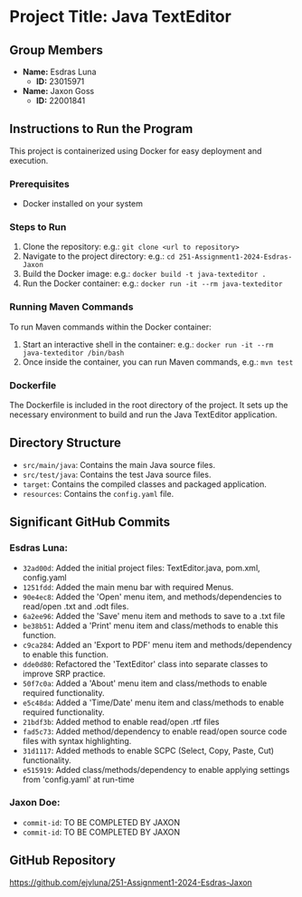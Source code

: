 # Project Title: Java TextEditor

## Group Members
- **Name:** Esdras Luna
  - **ID:** 23015971
- **Name:** Jaxon Goss
  - **ID:** 22001841

## Instructions to Run the Program
This project is containerized using Docker for easy deployment and execution.

### Prerequisites
- Docker installed on your system

### Steps to Run
1. Clone the repository: e.g.: `git clone <url to repository>`
2. Navigate to the project directory: e.g.: `cd 251-Assignment1-2024-Esdras-Jaxon`
3. Build the Docker image: e.g.: `docker build -t java-texteditor .`
4. Run the Docker container: e.g.: `docker run -it --rm java-texteditor`

### Running Maven Commands
To run Maven commands within the Docker container:

1. Start an interactive shell in the container: e.g.: `docker run -it --rm java-texteditor /bin/bash`
2. Once inside the container, you can run Maven commands, e.g.: `mvn test`

### Dockerfile
The Dockerfile is included in the root directory of the project. It sets up the necessary environment to build and run the Java TextEditor application.

## Directory Structure
- `src/main/java`: Contains the main Java source files.
- `src/test/java`: Contains the test Java source files.
- `target`: Contains the compiled classes and packaged application.
- `resources`: Contains the `config.yaml` file.

## Significant GitHub Commits

### Esdras Luna:  
- `32ad00d`: Added the initial project files: TextEditor.java, pom.xml, config.yaml
- `1251fdd`: Added the main menu bar with required Menus.
- `90e4ec8`: Added the 'Open' menu item, and methods/dependencies to read/open .txt and .odt files.  
- `6a2ee96`: Added the 'Save' menu item and methods to save to a .txt file
- `be38b51`: Added a 'Print' menu item and class/methods to enable this function. 
- `c9ca284`: Added an 'Export to PDF' menu item and methods/dependency to enable this function. 
- `dde0d80`: Refactored the 'TextEditor' class into separate classes to improve SRP practice.
- `50f7c0a`: Added a 'About' menu item and class/methods to enable required functionality. 
- `e5c48da`: Added a 'Time/Date' menu item and class/methods to enable required functionality.
- `21bdf3b`: Added method to enable read/open .rtf files
- `fad5c73`: Added method/dependency to enable read/open source code files with syntax highlighting.
- `31d1117`: Added methods to enable SCPC (Select, Copy, Paste, Cut) functionality.
- `e515919`: Added class/methods/dependency to enable applying settings from 'config.yaml' at run-time

### Jaxon Doe:
- `commit-id`: TO BE COMPLETED BY JAXON
- `commit-id`: TO BE COMPLETED BY JAXON

## GitHub Repository

https://github.com/ejvluna/251-Assignment1-2024-Esdras-Jaxon
